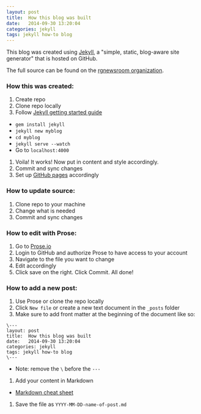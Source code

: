 ```yaml
---
layout: post
title:  How this blog was built
date:   2014-09-30 13:20:04
categories: jekyll
tags: jekyll how-to blog
---
```


This blog was created using [Jekyll](http://jekyllrb.com/), a "simple, static, blog-aware site generator" that is hosted on GitHub.

The full source can be found on the [rgnewsroom organization](http://github.com/rgnewsroom/).

### How this was created:

1. Create repo
1. Clone repo locally
1. Follow [Jekyll getting started guide](http://jekyllrb.com/docs/quickstart/)
  * `gem install jekyll`
  * `jekyll new myblog`
  * `cd myblog`
  *  `jekyll serve --watch`
  * Go to `localhost:4000`
1. Voila! It works! Now put in content and style accordingly.
1. Commit and sync changes
1. Set up [GitHub pages](https://pages.github.com/) accordingly

### How to update source:

1. Clone repo to your machine
1. Change what is needed
1. Commit and sync changes

### How to edit with Prose:

1. Go to [Prose.io](http://prose.io)
1. Login to GitHub and authorize Prose to have access to your account
1. Navigate to the file you want to change
1. Edit accordingly
1. Click save on the right. Click Commit. All done!

### How to add a new post:

1. Use Prose or clone the repo locally
1. Click `New file` or create a new text document in the `_posts` folder
1. Make sure to add front matter at the beginning of the document like so:
  ```
  \---
  layout: post
  title:  How this blog was built
  date:   2014-09-30 13:20:04
  categories: jekyll
  tags: jekyll how-to blog
  \---

  ```
  * Note: remove the `\` before the `---`
1. Add your content in Markdown
  * [Markdown cheat sheet](http://nestacms.com/docs/creating-content/markdown-cheat-sheet)
1. Save the file as `YYYY-MM-DD-name-of-post.md`
